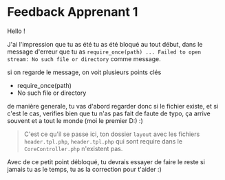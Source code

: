 # Feedback Apprenant 1

Hello !

J'ai l'impression que tu as été tu as été bloqué au tout début, dans le message d'erreur que tu as ` require_once(path) ... Failed to open stream: No such file or directory `
comme message.

si on regarde le message, on voit plusieurs points clés

- require_once(path) 
- No such file or directory

de manière generale, tu vas d'abord regarder donc si le fichier existe, et si c'est le cas, verifies bien que tu n'as pas fait
de faute de typo, ça arrive souvent et a tout le monde (moi le premier D:) :)

>  C'est ce qu'il se passe ici, ton dossier `layout` avec les fichiers `header.tpl.php`, `header.tpl.php` qui sont require dans le
> `CoreController.php` n'existent pas. 

Avec de ce petit point débloqué, tu devrais essayer de faire le reste si jamais tu as le temps, tu as la correction pour t'aider  :)
